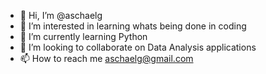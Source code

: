 - 👋 Hi, I’m @aschaelg 
- 👀 I’m interested in learning whats being done in coding
- 🌱 I’m currently learning Python 
- 💞️ I’m looking to collaborate on Data Analysis applications
- 📫 How to reach me aschaelg@gmail.com

<!---
aschaelg/aschaelg is a ✨ special ✨ repository because its `README.md` (this file) appears on your GitHub profile.
You can click the Preview link to take a look at your changes.
--->
